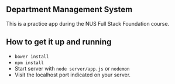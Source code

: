 ## Department Management System
This is a practice app during the NUS Full Stack Foundation course.

## How to get it up and running
* `bower install`
* `npm install`
* Start server with `node server/app.js` or `nodemon`
* Visit the localhost port indicated on your server.
